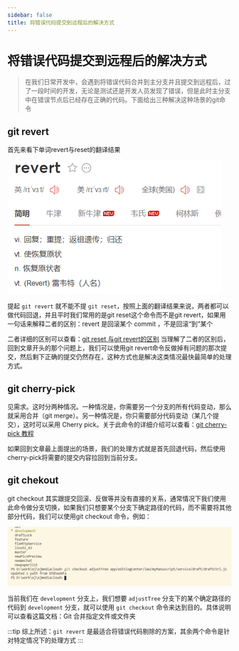 ```yaml
---
sidebar: false
title: 将错误代码提交到远程后的解决方式
---
```


# 将错误代码提交到远程后的解决方式


> 在我们日常开发中，会遇到将错误代码合并到主分支并且提交到远程后，过了一段时间的开发，无论是测试还是开发人员发现了错误，但是此时主分支中在错误节点后已经存在正确的代码。下面给出三种解决这种场景的git命令

## git revert

首先来看下单词revert与reset的翻译结果

![](./image2020-9-27_16-34-22.png)


提起 `git revert` 就不能不提 `git reset`，按照上面的翻译结果来说，两者都可以做代码回退，并且平时我们常用的是git reset这个命令而不是git revert，如果用一句话来解释二者的区别：revert 是回滚某个 commit ，不是回滚“到”某个

二者详细的区别可以查看：[git reset 与git revert的区别](https://blog.csdn.net/yxlshk/article/details/79944535)  当理解了二者的区别后，回到文章开头的那个问题上，我们可以使用git revert命令反做掉有问题的那次提交，然后剩下正确的提交仍然存在，这种方式也是解决这类情况最快最简单的处理方式。

## git cherry-pick

见需求。这时分两种情况。一种情况是，你需要另一个分支的所有代码变动，那么就采用合并（git merge）。另一种情况是，你只需要部分代码变动（某几个提交），这时可以采用 Cherry pick。关于此命令的详细介绍可以查看：[git cherry-pick 教程](https://www.ruanyifeng.com/blog/2020/04/git-cherry-pick.html)

如果回到文章最上面提出的场景，我们的处理方式就是首先回退代码，然后使用cherry-pick将需要的提交内容拉回到当前分支。


## git chekout 

git checkout 其实跟提交回滚、反做等并没有直接的关系，通常情况下我们使用此命令做分支切换，如果我们只想要某个分支下确定路径的代码，而不需要将其他部分代码，我们可以使用git checkout 命令，例如：

![](./image2020-9-27_16-47-31.png)

当前我们在 `development` 分支上，我们想要 `adjustTree` 分支下的某个确定路径的代码到 `development` 分支，就可以使用 `git checkout` 命令来达到目的。具体说明可以查看这篇文档：Git 合并指定文件或文件夹


:::tip
综上所述：`git revert` 是最适合将错误代码剔除的方案，其余两个命令是针对特定情况下的处理方式
:::